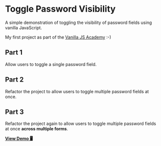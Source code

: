 # Toggle Password Visibility

A simple demonstration of toggling the visibility of password fields using vanilla JavaScript.

My first project as part of the [Vanilla JS Academy](https://vanillajsacademy.com/) :-)

## Part 1

Allow users to toggle a single password field.

## Part 2

Refactor the project to allow users to toggle multiple password fields at once.

## Part 3

Refactor the project again to allow users to toggle multiple password fields at once **across multiple forms**.

[**View Demo 🖥**](https://kieranbarker.github.io/toggle-password-visibility/)
